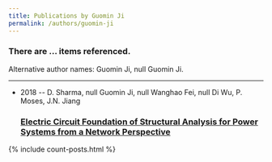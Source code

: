 ```yaml
---
title: Publications by Guomin Ji
permalink: /authors/guomin-ji
---
```


<h3 id="number-posts">There are ... items referenced.</h3>
<p id='info-authors'>Alternative author names: Guomin Ji, null Guomin Ji.</p>
<hr />
<ul class="post-list">
<li><span class='post-meta'>2018 -- D. Sharma, null Guomin Ji, null Wanghao Fei, null Di Wu, P. Moses, J.N. Jiang</span><h3><a class='post-link' href="{{ site.baseurl }}/electric-circuit-foundation-of-structural-analysis-for-power-systems-from-a-network-perspective">Electric Circuit Foundation of Structural Analysis for Power Systems from a Network Perspective</a></h3></li>

</ul>
{% include count-posts.html %}
